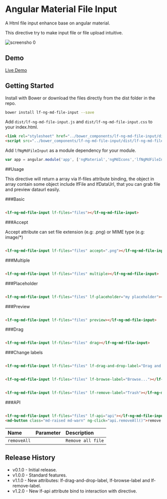 # Angular Material File Input

A Html file input enhance base on angular material.

This directive try to make input file or file upload intuitive.

![screensho 0](http://shuyu.github.io/angular-material-fileinput/example/screenshot/screenshot_0.png)

## Demo

[Live Demo](http://shuyu.github.io/angular-material-fileinput/example/)

## Getting Started

Install with Bower or download the files directly from the dist folder in the repo.

```bash
bower install lf-ng-md-file-input --save
```

Add `dist/lf-ng-md-file-input.js` and `dist/lf-ng-md-file-input.css` to your index.html.

```html
<link rel="stylesheet" href="../bower_components/lf-ng-md-file-input/dist/lf-ng-md-file-input.css">
<script src="../bower_components/lf-ng-md-file-input/dist/lf-ng-md-file-input.js"></script>
```

Add `lfNgMdFileInput` as a module dependency for your module.

```js
var app = angular.module('app', ['ngMaterial','ngMdIcons','lfNgMdFileInput']);
```

##Usage

This directive will return a array via lf-files attribute binding, the object in array contain some object include lfFile and lfDataUrl, that you can grab file and preview dataurl easily.

###Basic

```html

<lf-ng-md-file-input lf-files="files"></lf-ng-md-file-input>

```

###Accept

Accept attribute can set file extension (e.g: .png) or MIME type (e.g: image/*)

```html

<lf-ng-md-file-input lf-files="files" accept=".png"></lf-ng-md-file-input>

```

###Multiple

```html

<lf-ng-md-file-input lf-files="files" multiple></lf-ng-md-file-input>

```

###Placeholder

```html

<lf-ng-md-file-input lf-files="files" lf-placeholder="my placeholder"></lf-ng-md-file-input>

```

###Preview

```html

<lf-ng-md-file-input lf-files="files" preview></lf-ng-md-file-input>

```

###Drag

```html

<lf-ng-md-file-input lf-files="files" drag></lf-ng-md-file-input>

```

###Change labels

```html

<lf-ng-md-file-input lf-files="files" lf-drag-and-drop-label="Drag and Drop this" drag></lf-ng-md-file-input>

```

```html

<lf-ng-md-file-input lf-files="files" lf-browse-label="Browse..."></lf-ng-md-file-input>

```

```html

<lf-ng-md-file-input lf-files="files" lf-remove-label="Trash"></lf-ng-md-file-input>

```

###API

```html

<lf-ng-md-file-input lf-files="files" lf-api="api"></lf-ng-md-file-input>
<md-button class="md-raised md-warn" ng-click="api.removeAll()">remove all</md-button>

```

| Name           | Parameter   |  Description |
| :------------- | :---------- | :---------------- |
| `removeAll`    |             | `Remove all file` |

## Release History
 
* v0.1.0 - Initial release.
* v1.0.0 - Standard features.
* v1.1.0 - New attributes: lf-drag-and-drop-label, lf-browse-label and lf-remove-label.
* v1.2.0 - New lf-api attribute bind to interaction with directive.
